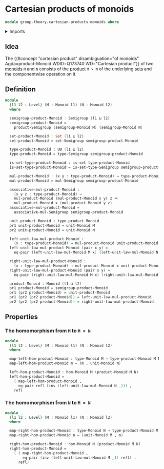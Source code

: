 # Cartesian products of monoids

```agda
module group-theory.cartesian-products-monoids where
```

<details><summary>Imports</summary>

```agda
open import foundation.dependent-pair-types
open import foundation.equality-cartesian-product-types
open import foundation.identity-types
open import foundation.sets
open import foundation.universe-levels

open import group-theory.cartesian-products-semigroups
open import group-theory.homomorphisms-monoids
open import group-theory.monoids
open import group-theory.semigroups
```

</details>

## Idea

The
{{#concept "cartesian product" disambiguation="of monoids" Agda=product-Monoid WDID=Q173740 WD="Cartesian product"}}
of two [monoids](group-theory.monoids.md) `M` and `N` consists of the
[product](foundation.cartesian-product-types.md) `M × N` of the underlying
[sets](foundation.sets.md) and the componentwise operation on it.

## Definition

```agda
module _
  {l1 l2 : Level} (M : Monoid l1) (N : Monoid l2)
  where

  semigroup-product-Monoid : Semigroup (l1 ⊔ l2)
  semigroup-product-Monoid =
    product-Semigroup (semigroup-Monoid M) (semigroup-Monoid N)

  set-product-Monoid : Set (l1 ⊔ l2)
  set-product-Monoid = set-Semigroup semigroup-product-Monoid

  type-product-Monoid : UU (l1 ⊔ l2)
  type-product-Monoid = type-Semigroup semigroup-product-Monoid

  is-set-type-product-Monoid : is-set type-product-Monoid
  is-set-type-product-Monoid = is-set-type-Semigroup semigroup-product-Monoid

  mul-product-Monoid : (x y : type-product-Monoid) → type-product-Monoid
  mul-product-Monoid = mul-Semigroup semigroup-product-Monoid

  associative-mul-product-Monoid :
    (x y z : type-product-Monoid) →
    mul-product-Monoid (mul-product-Monoid x y) z ＝
    mul-product-Monoid x (mul-product-Monoid y z)
  associative-mul-product-Monoid =
    associative-mul-Semigroup semigroup-product-Monoid

  unit-product-Monoid : type-product-Monoid
  pr1 unit-product-Monoid = unit-Monoid M
  pr2 unit-product-Monoid = unit-Monoid N

  left-unit-law-mul-product-Monoid :
    (x : type-product-Monoid) → mul-product-Monoid unit-product-Monoid x ＝ x
  left-unit-law-mul-product-Monoid (pair x y) =
    eq-pair (left-unit-law-mul-Monoid M x) (left-unit-law-mul-Monoid N y)

  right-unit-law-mul-product-Monoid :
    (x : type-product-Monoid) → mul-product-Monoid x unit-product-Monoid ＝ x
  right-unit-law-mul-product-Monoid (pair x y) =
    eq-pair (right-unit-law-mul-Monoid M x) (right-unit-law-mul-Monoid N y)

  product-Monoid : Monoid (l1 ⊔ l2)
  pr1 product-Monoid = semigroup-product-Monoid
  pr1 (pr2 product-Monoid) = unit-product-Monoid
  pr1 (pr2 (pr2 product-Monoid)) = left-unit-law-mul-product-Monoid
  pr2 (pr2 (pr2 product-Monoid)) = right-unit-law-mul-product-Monoid
```

## Properties

### The homomorphism from `M` to `M × N`

```agda
module _
  {l1 l2 : Level} (M : Monoid l1) (N : Monoid l2)
  where

  map-left-hom-product-Monoid : type-Monoid M → type-product-Monoid M N
  map-left-hom-product-Monoid m = (m , unit-Monoid N)

  left-hom-product-Monoid : hom-Monoid M (product-Monoid M N)
  left-hom-product-Monoid =
    ( map-left-hom-product-Monoid ,
      eq-pair refl (inv (left-unit-law-mul-Monoid N _))) ,
    refl
```

### The homomorphism from `N` to `M × N`

```agda
module _
  {l1 l2 : Level} (M : Monoid l1) (N : Monoid l2)
  where

  map-right-hom-product-Monoid : type-Monoid N → type-product-Monoid M N
  map-right-hom-product-Monoid n = (unit-Monoid M , n)

  right-hom-product-Monoid : hom-Monoid N (product-Monoid M N)
  right-hom-product-Monoid =
    ( ( map-right-hom-product-Monoid ,
        eq-pair (inv (left-unit-law-mul-Monoid M _)) refl) ,
      refl)
```
